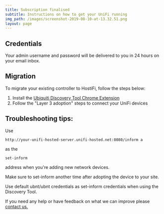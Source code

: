 ```yaml
---
title: Subscription finalised
subtitle: Instructions on how to get your UniFi running
img_path: /images/screenshot-2019-08-10-at-13.32.51.png
layout: page
---
```

## Credentials

Your admin username and password will be delivered to you in 24 hours on your email inbox.

## Migration

To migrate your existing controller to HostiFi, follow the steps below:

1. Install the [Ubiquiti Discovery Tool Chrome Extension](https://chrome.google.com/webstore/detail/ubiquiti-device-discovery/hmpigflbjeapnknladcfphgkemopofig?hl=en)
2. Follow the "Layer 3 adoption" steps to connect your UniFi devices 

## Troubleshooting tips:

Use 

```
http://your-unifi-hosted-server.unifi-hosted.net:8080/inform a
```

as the 

```
set-inform
```

address when you're adding new network devices.

Make sure to set-inform another time after adopting the device to your site.

Use default ubnt/ubnt credentials as set-inform credentials when using the Discovery Tool.

If you need any help or have feedback on what we can improve please [contact us.](/contact)
